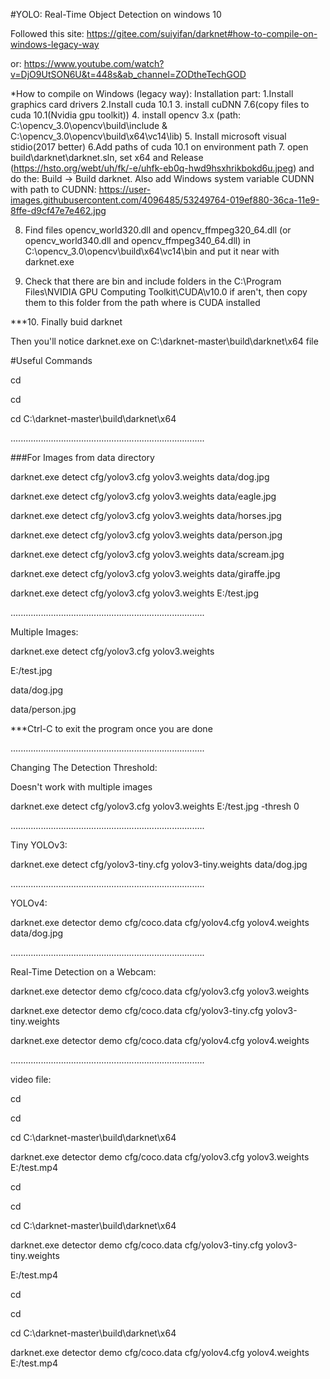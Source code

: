 #YOLO: Real-Time Object Detection on windows 10

Followed this site: https://gitee.com/suiyifan/darknet#how-to-compile-on-windows-legacy-way

or: https://www.youtube.com/watch?v=DjO9UtSON6U&t=448s&ab_channel=ZODtheTechGOD

*How to compile on Windows (legacy way):
Installation part:
1.Install graphics card drivers
2.Install cuda 10.1
3. install cuDNN 7.6(copy files to cuda 10.1(Nvidia gpu toolkit))
4. install opencv 3.x (path: C:\opencv_3.0\opencv\build\include & C:\opencv_3.0\opencv\build\x64\vc14\lib)
5. Install microsoft visual stidio(2017 better)
6.Add paths of cuda 10.1 on environment path
7. open build\darknet\darknet.sln, set x64 and Release (https://hsto.org/webt/uh/fk/-e/uhfk-eb0q-hwd9hsxhrikbokd6u.jpeg)
and do the: Build -> Build darknet. Also add Windows system variable CUDNN with path to CUDNN: https://user-images.githubusercontent.com/4096485/53249764-019ef880-36ca-11e9-8ffe-d9cf47e7e462.jpg

8. Find files opencv_world320.dll and opencv_ffmpeg320_64.dll (or opencv_world340.dll and opencv_ffmpeg340_64.dll) in C:\opencv_3.0\opencv\build\x64\vc14\bin and put it near with darknet.exe

9. Check that there are bin and include folders in the C:\Program Files\NVIDIA GPU Computing Toolkit\CUDA\v10.0 if aren't, then copy them to this folder from the path where is CUDA installed

***10. Finally buid darknet
>>>>>>>>>>>>>>>>>>>>>>>>>>>>>>>>>>>>>>>>>>>>>>>>>>>>>>>>>>>>>>>>>>>>>>>>>>>>>
Then you'll notice darknet.exe on C:\darknet-master\build\darknet\x64 file

#Useful Commands

cd

cd

cd C:\darknet-master\build\darknet\x64

.............................................................................

###For Images from data directory

darknet.exe detect cfg/yolov3.cfg yolov3.weights data/dog.jpg

darknet.exe detect cfg/yolov3.cfg yolov3.weights data/eagle.jpg

darknet.exe detect cfg/yolov3.cfg yolov3.weights data/horses.jpg

darknet.exe detect cfg/yolov3.cfg yolov3.weights data/person.jpg

darknet.exe detect cfg/yolov3.cfg yolov3.weights data/scream.jpg

darknet.exe detect cfg/yolov3.cfg yolov3.weights data/giraffe.jpg

darknet.exe detect cfg/yolov3.cfg yolov3.weights E:/test.jpg


.............................................................................

Multiple Images:

darknet.exe detect cfg/yolov3.cfg yolov3.weights

E:/test.jpg

data/dog.jpg

data/person.jpg

***Ctrl-C to exit the program once you are done


.............................................................................

Changing The Detection Threshold:

Doesn't work with multiple images


darknet.exe detect cfg/yolov3.cfg yolov3.weights E:/test.jpg -thresh 0


.............................................................................

Tiny YOLOv3:


darknet.exe detect cfg/yolov3-tiny.cfg yolov3-tiny.weights data/dog.jpg


.............................................................................

YOLOv4:

darknet.exe detector demo cfg/coco.data cfg/yolov4.cfg yolov4.weights data/dog.jpg


.............................................................................


Real-Time Detection on a Webcam:


darknet.exe detector demo cfg/coco.data cfg/yolov3.cfg yolov3.weights

darknet.exe detector demo cfg/coco.data cfg/yolov3-tiny.cfg yolov3-tiny.weights

darknet.exe detector demo cfg/coco.data cfg/yolov4.cfg yolov4.weights


.............................................................................


video file:
 
cd

cd

cd C:\darknet-master\build\darknet\x64

darknet.exe detector demo cfg/coco.data cfg/yolov3.cfg yolov3.weights E:/test.mp4


cd

cd

cd C:\darknet-master\build\darknet\x64

darknet.exe detector demo cfg/coco.data cfg/yolov3-tiny.cfg yolov3-tiny.weights 

E:/test.mp4


cd

cd

cd C:\darknet-master\build\darknet\x64

darknet.exe detector demo cfg/coco.data cfg/yolov4.cfg yolov4.weights E:/test.mp4

